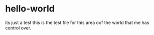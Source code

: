 # hello-world
its just a test
this is the test file for this area oof the world that me has control over.
